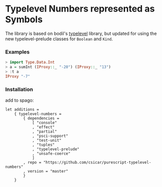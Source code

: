 Typelevel Numbers represented as Symbols
========================================

The library is based on bodil's [typelevel](https://github.com/bodil/purescript-typelevel/) library, but updated for using the new typelevel-prelude classes for `Boolean` and `Kind`.

### Examples 
```purescript
> import Type.Data.Int
> a = sumInt (IProxy::_ "-20") (IProxy::_ "13")
> :t a
IProxy "-7"

```

### Installation

add to spago:
```dhall
let additions = 
	{ typelevel-numbers =
		{ dependencies =
			[ "console"
			, "effect"
			, "partial"
			, "psci-support"
			, "test-unit"
			, "tuples"
			, "typelevel-prelude"
			, "unsafe-coerce"
			]
		, repo = "https://github.com/csicar/purescript-typelevel-numbers"
		, version = "master"
		}
	}
```